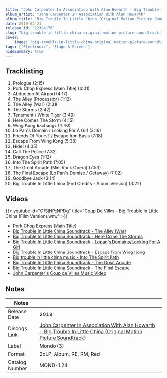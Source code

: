 ```yaml
---
title: "John Carpenter In Association With Alan Howarth - Big Trouble In Little China (Original Motion Picture Soundtrack)"
album_artist: "John Carpenter In Association With Alan Howarth"
album_title: "Big Trouble In Little China (Original Motion Picture Soundtrack)"
date: 2019-02-21
release_id: "12384176"
slug: "big-trouble-in-little-china-original-motion-picture-soundtrack-12384176"
cover:
    image: "big-trouble-in-little-china-original-motion-picture-soundtrack-12384176.jpg"
tags: ["Electronic", "Stage & Screen"]
hideSummary: true
---
```


## Tracklisting
1. Prologue (2:15)
2. Pork Chop Express (Main Title) (4:01)
3. Abduction At Airport (4:17)
4. The Alley (Procession) (1:12)
5. The Alley (War) (2:31)
6. The Storms (2:42)
7. Tenement / White Tiger (3:49)
8. Here Comes The Storm (4:15)
9. Wing Kong Exchange (4:40)
10. Lo Pan's Domain / Looking For A Girl (3:16)
11. Friends Of Yours? / Escape Iron Basis (7:18)
12. Escape From Wing Kong (5:38)
13. Hide! (4:35)
14. Call The Police (7:32)
15. Dragon Eyes (1:12)
16. Into The Spirit Path (7:05)
17. The Great Arcade (Mini Rock Opera) (7:53)
18. The Final Escape (Lo Pan's Demise / Getaway) (7:02)
19. Goodbye Jack (3:14)
20. Big Trouble In Little China (End Credits - Album Version) (3:22)

## Videos
{{< youtube id="OfSjNPxNPDg" title="Coup De Villes - Big Trouble In Little China (Film Version).wmv" >}}
- [Pork Chop Express (Main Title)](https://www.youtube.com/watch?v=V8_H5OdN6OM)
- [Big Trouble In Little China Soundtrack - The Alley (War)](https://www.youtube.com/watch?v=FqKO0ihTB6E)
- [Big Trouble In Little China Soundtrack - Here Come The Storms](https://www.youtube.com/watch?v=4RgcU_AZ3vI)
- [Big Trouble In Little China Soundtrack - Lopan's Domains/Looking For A Girl](https://www.youtube.com/watch?v=XE2C5HMCHp4)
- [Big Trouble In Little China Soundtrack - Escape From Wing Kong](https://www.youtube.com/watch?v=09bsMX4wbgg)
- [Big trouble in little china music - Into The Spirit Path](https://www.youtube.com/watch?v=D0SIhMzO8gU)
- [Big Trouble In Little China Soundtrack - The Great Arcade](https://www.youtube.com/watch?v=dNGULx3i6QY)
- [Big Trouble In Little China Soundtrack - The Final Escape](https://www.youtube.com/watch?v=2-_ERyOeDSw)
- [John Carpenter's Coup de Villes Music Video](https://www.youtube.com/watch?v=D03E9kUTTtQ)

## Notes

| Notes          |             |
| ---------------| ----------- |
| Release Date   | 2018 |
| Discogs Link   | [John Carpenter In Association With Alan Howarth - Big Trouble In Little China (Original Motion Picture Soundtrack)](https://www.discogs.com/release/12384176) |
| Label          | Mondo (3) |
| Format         | 2xLP, Album, RE, RM, Red |
| Catalog Number | MOND-124 |

